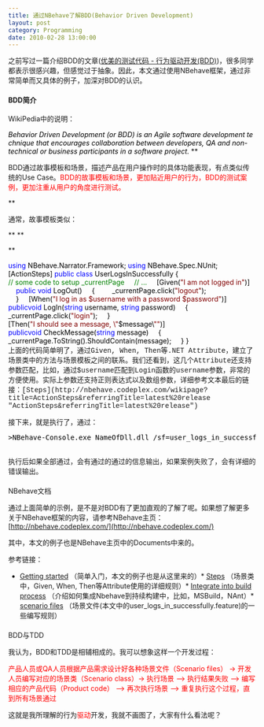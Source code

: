 ```yaml
---
title: 通过NBehave了解BDD(Behavior Driven Development)
layout: post
category: Programming
date: 2010-02-28 13:00:00
---
```


之前写过一篇介绍BDD的文章([优美的测试代码 - 行为驱动开发(BDD)](http://www.cnblogs.com/coderzh/archive/2009/07/26/1531633.html))，很多同学都表示很感兴趣，但感觉过于抽象。因此，本文通过使用NBehave框架，通过非常简单而又具体的例子，加深对BDD的认识。

#### BDD简介

WikiPedia中的说明：

_<span style="color: #000000;">Behavior&nbsp;Driven&nbsp;Development&nbsp;(or&nbsp;BDD)&nbsp;is&nbsp;an&nbsp;Agile&nbsp;software&nbsp;development&nbsp;technique  </span><span style="color: #000000;">that&nbsp;encourages&nbsp;collaboration&nbsp;between&nbsp;developers</span><span style="color: #000000;">,  QA&nbsp;and&nbsp;non-technical&nbsp;or&nbsp;business&nbsp;participants&nbsp;in&nbsp;a&nbsp;software&nbsp;project.</span>_
**

<span class="Apple-style-span" style="font-weight: normal;">BDD通过故事模板和场景，描述产品在用户操作时的具体功能表现，有点类似传统的Use Case。<span style="color: red;">BDD的故事模板和场景，更加贴近用户的行为，BDD的测试案例，更加注重从用户的角度进行测试。</span></span>

**

通常，故事模板类似：

**
**

**
<div class="cnblogs_code">
<div><!--

Code highlighting produced by Actipro CodeHighlighter (freeware)

http://www.CodeHighlighter.com/

--><span style="color: #0000ff;">As</span><span style="color: #000000;">&nbsp;a&nbsp;[X]&nbsp;

</span><span style="color: #0000ff;">I</span><span style="color: #000000;">&nbsp;want&nbsp;[Y]&nbsp;

</span><span style="color: #0000ff;">so</span><span style="color: #000000;">&nbsp;that&nbsp;[Z]</span></div>
</div>

<span class="Apple-style-span" style="font-weight: normal;">场景模板类似：</span>

**

**
**

**
<div class="cnblogs_code">
<div><!--

Code highlighting produced by Actipro CodeHighlighter (freeware)

http://www.CodeHighlighter.com/

--><span style="color: #0000ff;">Given</span><span style="color: #000000;">&nbsp;some&nbsp;initial&nbsp;context&nbsp;(the&nbsp;givens),&nbsp;

</span><span style="color: #0000ff;">When</span><span style="color: #000000;">&nbsp;an&nbsp;</span>event<span style="color: #000000;">&nbsp;occurs,&nbsp;

</span><span style="color: #0000ff;">then</span><span style="color: #000000;">&nbsp;ensure&nbsp;some&nbsp;outcomes.</span></div>
</div>
**

#### NBehave简介

NBehave是.NET版本的BDD框架，通过NBehave，能够方便的进行行为驱动开发。NBehave负责将场景模板映射到案例代码，内置NUnit，XUnit，MbTest，或者MSTest等单元测试框架，同时负责执行并生成测试报告。因此，通过NBehave，我们只需要：

1.  编写场景模板2.  编写对应的场景类，映射模板中的具体行为和表现。3.  通过NBehave-Console.exe执行案例。或者集成到（MSBuild，NAnt中）

#### 

简单实例

比如，我们编写如下场景：

<div class="cnblogs_code">
<div><!--

Code highlighting produced by Actipro CodeHighlighter (freeware)

http://www.CodeHighlighter.com/

--><span style="color: #0000ff;">Given</span><span style="color: #000000;">&nbsp;I&nbsp;am&nbsp;not&nbsp;logged&nbsp;in

</span><span style="color: #0000ff;">When</span><span style="color: #000000;">&nbsp;I&nbsp;log&nbsp;in&nbsp;as&nbsp;Morgan&nbsp;with&nbsp;a&nbsp;password&nbsp;SecretPassw0rd

</span><span style="color: #0000ff;">Then</span><span style="color: #000000;">&nbsp;I&nbsp;should&nbsp;see&nbsp;a&nbsp;message</span><span style="color: #000000;">,</span><span style="color: #000000;">&nbsp;</span><span style="color: #000000;">"</span><span style="color: #000000;">Welcome,&nbsp;Morgan!</span><span style="color: #000000;">"</span></div>
</div>

我们把上面的内容保存到一个文件中，命名为：_**user_logs_in_successfully.feature**_

接下来，编写对应的场景类：

<pre><div class="cnblogs_code"><div><!--

Code highlighting produced by Actipro CodeHighlighter (freeware)

http://www.CodeHighlighter.com/

--><span style="color: #0000ff;">using</span><span style="color: #000000;">&nbsp;NBehave.Narrator.Framework;
</span><span style="color: #0000ff;">using</span><span style="color: #000000;">&nbsp;NBehave.Spec.NUnit;
</span><span style="color: #000000;">  
[ActionSteps]
</span><span style="color: #0000ff;">public</span><span style="color: #000000;">&nbsp;</span><span style="color: #0000ff;">class</span><span style="color: #000000;">&nbsp;UserLogsInSuccessfully
</span><span style="color: #000000;">{
 &nbsp;&nbsp; </span><span style="color: #008000;">//</span><span style="color: #008000;">&nbsp;some&nbsp;code&nbsp;to&nbsp;setup&nbsp;_currentPage
&nbsp;&nbsp;&nbsp; </span><span style="color: #008000;">//</span><span style="color: #008000;">&nbsp;...</span><span style="color: #008000;">
</span><span style="color: #000000;">&nbsp;&nbsp;&nbsp; [Given(</span><span style="color: #800000;">"</span><span style="color: #800000;">I&nbsp;am&nbsp;not&nbsp;logged&nbsp;in</span><span style="color: #800000;">"</span><span style="color: #000000;">)]
&nbsp;&nbsp;&nbsp; </span><span style="color: #0000ff;">public</span><span style="color: #000000;">&nbsp;</span><span style="color: #0000ff;">void</span><span style="color: #000000;">&nbsp;LogOut()
</span><span style="color: #000000;">&nbsp;&nbsp;&nbsp; {
</span><span style="color: #000000;">&nbsp;&nbsp;&nbsp;&nbsp;&nbsp;&nbsp;&nbsp; _currentPage.click(</span><span style="color: #800000;">"</span><span style="color: #800000;">logout</span><span style="color: #800000;">"</span><span style="color: #000000;">);
</span><span style="color: #000000;"></span><span style="color: #000000;"></span></div>

<span style="color: #000000;">&nbsp;&nbsp;&nbsp; }
</span><span style="color: #000000;">&nbsp;&nbsp;&nbsp; [When(</span><span style="color: #800000;">"</span><span style="color: #800000;">I&nbsp;log&nbsp;in&nbsp;as&nbsp;$username&nbsp;with&nbsp;a&nbsp;password&nbsp;$password</span><span style="color: #800000;">"</span><span style="color: #000000;">)]
&nbsp;&nbsp;&nbsp; </span><span style="color: #0000ff;">public</span><span style="color: #0000ff;">void</span><span style="color: #000000;">&nbsp;LogIn(</span><span style="color: #0000ff;">string</span><span style="color: #000000;">&nbsp;username,&nbsp;</span><span style="color: #0000ff;">string</span><span style="color: #000000;">&nbsp;password)
</span><span style="color: #000000;">&nbsp;&nbsp;&nbsp; {
</span><span style="color: #000000;">&nbsp;&nbsp;&nbsp;&nbsp;&nbsp;&nbsp;&nbsp; _currentPage.click(</span><span style="color: #800000;">"</span><span style="color: #800000;">login</span><span style="color: #800000;">"</span><span style="color: #000000;">);
</span><span style="color: #000000;">&nbsp;&nbsp;&nbsp; }
</span><span style="color: #000000;">&nbsp;&nbsp;&nbsp; [Then(</span><span style="color: #800000;">"</span><span style="color: #800000;">I&nbsp;should&nbsp;see&nbsp;a&nbsp;message,&nbsp;\</span><span style="color: #800000;">"</span><span style="color: #000000;">$message\</span><span style="color: #800000;">""</span><span style="color: #000000;">)]
&nbsp;&nbsp;&nbsp; </span><span style="color: #0000ff;">public</span><span style="color: #0000ff;">void</span><span style="color: #000000;">&nbsp;CheckMessage(</span><span style="color: #0000ff;">string</span><span style="color: #000000;">&nbsp;message)
</span><span style="color: #000000;">&nbsp;&nbsp;&nbsp; {
</span><span style="color: #000000;">&nbsp;&nbsp;&nbsp;&nbsp;&nbsp;&nbsp;&nbsp; _currentPage.ToString().ShouldContain(message);
</span><span style="color: #000000;">&nbsp;&nbsp;&nbsp; }
</span><span style="color: #000000;">}</span>
</div>

<span class="Apple-style-span" style="font-family: verdana,'courier new'; white-space: normal;">上面的代码简单明了，通过Given, When, Then等.NET Attribute，建立了场景类中的方法与场景模板之间的联系。我们还看到，这几个Attribute还支持参数匹配，比如，通过$username匹配到Login函数的username参数，非常的方便使用。实际上参数还支持正则表达式以及数组参数，详细参考文本最后的链接：[Steps](http://nbehave.codeplex.com/wikipage?title=ActionSteps&amp;referringTitle=latest%20release "ActionSteps&amp;referringTitle=latest%20release")</span>

</pre>

接下来，就是执行了，通过：

<pre><div class="cnblogs_code"><span style="color: #000000;">&gt;NBehave-Console.exe&nbsp;NameOfDll.dll&nbsp;/sf</span><span style="color: #000000;">=</span><span style="color: #000000;">user_logs_in_successfully.feature</span>
</div>
</pre>

执行后如果全部通过，会有通过的通过的信息输出，如果案例失败了，会有详细的错误输出。

#### 

NBehave文档

通过上面简单的示例，是不是对BDD有了更加直观的了解了呢。如果想了解更多关于NBehave框架的内容，请参考NBehave主页：[http://nbehave.codeplex.com/](http://nbehave.codeplex.com/)

其中，本文的例子也是NBehave主页中的Documents中来的。

参考链接：

*   [Getting started](http://nbehave.codeplex.com/wikipage?title=Getting%20started&amp;referringTitle=latest%20release "Getting%20started&amp;referringTitle=latest%20release") （简单入门，本文的例子也是从这里来的）*   [Steps](http://nbehave.codeplex.com/wikipage?title=ActionSteps&amp;referringTitle=latest%20release "ActionSteps&amp;referringTitle=latest%20release") （场景类中，Given, When, Then等Attribute使用的详细规则）*   [Integrate into build process](http://nbehave.codeplex.com/wikipage?title=IntegrateBuild&amp;referringTitle=latest%20release "IntegrateBuild&amp;referringTitle=latest%20release") （介绍如何集成Nbehave到持续构建中，比如，MSBuild，NAnt）*   [scenario files](http://nbehave.codeplex.com/wikipage?title=scenario%20files&amp;referringTitle=Getting%20started "scenario%20files&amp;referringTitle=Getting%20started") （场景文件(本文中的user_logs_in_successfully.feature)的一些编写规则）

#### 

BDD与TDD

我认为，BDD和TDD是相辅相成的。我可以想象这样一个开发过程：

<span style="color: red;">产品人员或QA人员根据产品需求设计好各种场景文件（Scenario files） -&gt; 开发人员编写对应的场景类（Scenario class）-&gt; 执行场景 &#8211;&gt; 执行结果失败 &#8211;&gt; 编写相应的产品代码（Product code） &#8211;&gt; 再次执行场景 &#8211;&gt; 重复执行这个过程，直到所有场景通过</span>

这就是我所理解的行为<span style="color: red;">驱动</span>开发，我就不画图了，大家有什么看法呢？
